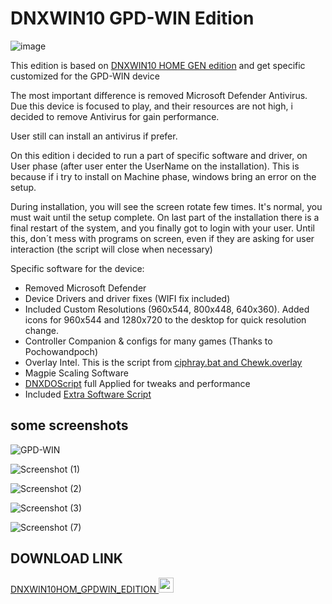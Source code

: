 # DNXWIN10 GPD-WIN Edition

![image](https://github.com/user-attachments/assets/9ff068d6-d1d1-47fe-b720-16ce0b2298c9)


This edition is based on [DNXWIN10 HOME GEN edition](https://github.com/Deen0X/DNXWIN/tree/main/BASE_GEN_EDITION) and get specific customized for the GPD-WIN device

The most important difference is removed Microsoft Defender Antivirus. Due this device is focused to play, and their resources are not high, i decided to remove Antivirus for gain performance.

User still can install an antivirus if prefer.

On this edition i decided to run a part of specific software and driver, on User phase (after user enter the UserName on the installation). This is because if i try to install on Machine phase, windows bring an error on the setup.

During installation, you will see the screen rotate few times. It's normal, you must wait until the setup complete. On last part of the installation there is a final restart of the system, and you finally got to login with your user. Until this, don´t mess with programs on screen, even if they are asking for user interaction (the script will close when necessary)

Specific software for the device:

- Removed Microsoft Defender
- Device Drivers and driver fixes (WIFI fix included)
- Included Custom Resolutions (960x544, 800x448, 640x360). Added icons for 960x544 and 1280x720 to the desktop for quick resolution change.
- Controller Companion & configs for many games (Thanks to Pochowandpoch)
- Overlay Intel. This is the script from [ciphray.bat and Chewk.overlay](https://discord.com/channels/243411108940087297/826965330965430272/832688561277894686)
- Magpie Scaling Software
- [DNXDOScript](https://github.com/Deen0X/DNXDOScript) full Applied for tweaks and performance
- Included [Extra Software Script](https://github.com/Deen0X/DNXExtraSoftware)

## some screenshots

![GPD-WIN](https://github.com/Deen0X/DNXWIN/assets/3720302/cb88d484-dca9-459b-9d98-4c3cba112764)

![Screenshot (1)](https://github.com/Deen0X/DNXWIN/assets/3720302/547ae2cd-daa8-4837-b412-4969cac92e63)

![Screenshot (2)](https://github.com/Deen0X/DNXWIN/assets/3720302/af103a0f-a667-4dca-8fca-18bd0895c9a6)

![Screenshot (3)](https://github.com/Deen0X/DNXWIN/assets/3720302/6a2bcfd0-1085-49d5-be44-5dec4e169860)

![Screenshot (7)](https://github.com/Deen0X/DNXWIN/assets/3720302/ec18f449-ce5e-44e4-9a1d-2df5ed41d732)




## DOWNLOAD LINK

[DNXWIN10HOM_GPDWIN_EDITION <img src="https://github.com/Deen0X/DNXWIN/assets/3720302/83d20043-648a-474f-800b-bf1d0be06424" width="24">](https://t.me/PCMasterRacePortable/665099/700033)
